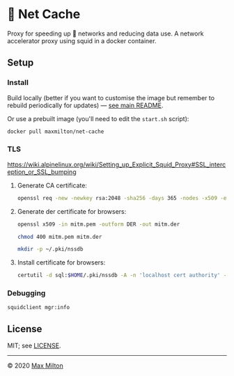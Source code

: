 # 🥅 Net Cache

Proxy for speeding up 💩 networks and reducing data use. A network accelerator proxy using squid in a docker container.

## Setup

### Install

Build locally (better if you want to customise the image but remember to rebuild periodically for updates) — [see main README](../README.md).

Or use a prebuilt image (you'll need to edit the `start.sh` script):

```sh
docker pull maxmilton/net-cache
```

### TLS

<https://wiki.alpinelinux.org/wiki/Setting_up_Explicit_Squid_Proxy#SSL_interception_or_SSL_bumping>

1. Generate CA certificate:

   ```sh
   openssl req -new -newkey rsa:2048 -sha256 -days 365 -nodes -x509 -extensions v3_ca -keyout mitm.pem  -out mitm.pem
   ```

1. Generate der certificate for browsers:

   ```sh
   openssl x509 -in mitm.pem -outform DER -out mitm.der

   chmod 400 mitm.pem mitm.der

   mkdir -p ~/.pki/nssdb
   ```

1. Install certificate for browsers:

   ```sh
   certutil -d sql:$HOME/.pki/nssdb -A -n 'localhost cert authority' -i mitm.der -t TCP,TCP,TCP
   ```

### Debugging

`squidclient mgr:info`

## License

MIT; see [LICENSE](https://github.com/MaxMilton/dockerfiles/blob/master/LICENSE).

---

© 2020 [Max Milton](https://maxmilton.com)
